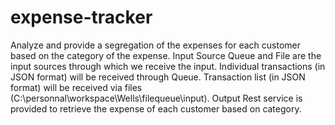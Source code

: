 # expense-tracker

Analyze and provide a segregation of the expenses for each customer based on the category of the expense.
Input Source 
Queue and File are the input sources through which we receive the input. 
Individual transactions (in JSON format) will be received through Queue. Transaction list (in JSON format) will be received via files (C:\personnal\workspace\Wells\filequeue\input).
Output
Rest service is provided to retrieve the expense of each customer based on category.

